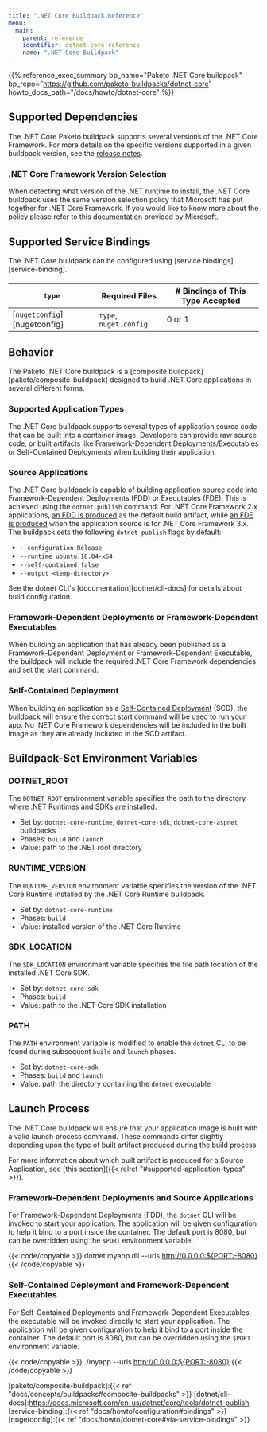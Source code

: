 ```yaml
---
title: ".NET Core Buildpack Reference"
menu:
  main:
    parent: reference
    identifier: dotnet-core-reference
    name: ".NET Core Buildpack"
---
```


{{% reference_exec_summary bp_name="Paketo .NET Core buildpack" bp_repo="https://github.com/paketo-buildpacks/dotnet-core" howto_docs_path="/docs/howto/dotnet-core" %}}

## Supported Dependencies

The .NET Core Paketo buildpack supports several versions of the .NET Core Framework.
For more details on the specific versions supported in a given buildpack
version, see the [release
notes](https://github.com/paketo-buildpacks/dotnet-core/releases).

### .NET Core Framework Version Selection

When detecting what version of the .NET runtime to install, the .NET Core buildpack uses the
same version selection policy that Microsoft has put together for .NET Core Framework.
If you would like to know more about the policy please refer to this
[documentation](https://docs.microsoft.com/en-us/dotnet/core/versions/selection)
provided by Microsoft.

## Supported Service Bindings
The .NET Core buildpack can be configured using [service bindings][service-binding].
####
| `type`                       | Required Files         | # Bindings of This Type Accepted |
|------------------------------|------------------------|----------------------------------|
| [`nugetconfig`][nugetconfig] | `type`, `nuget.config` | 0 or 1                           |


## Behavior
The Paketo .NET Core buildpack is a [composite buildpack][paketo/composite-buildpack] designed to build .NET Core applications in several different forms.

### Supported Application Types
The .NET Core buildpack supports several types of application source code that
can be built into a container image. Developers can provide raw source code, or
built artifacts like Framework-Dependent Deployments/Executables or
Self-Contained Deployments when building their application.

### Source Applications

The .NET Core buildpack is capable of building application source code
into Framework-Dependent Deployments (FDD) or Executables (FDE).  This is
achieved using the `dotnet publish` command. For .NET Core Framework 2.x
applications, [an FDD is
produced](https://docs.microsoft.com/en-us/dotnet/core/deploying/deploy-with-cli#framework-dependent-deployment)
as the default build artifact, while [an FDE is
produced](https://docs.microsoft.com/en-us/dotnet/core/deploying/deploy-with-cli#framework-dependent-executable)
when the application source is for .NET Core Framework 3.x. The buildpack sets the following `dotnet publish` flags by default:
- `--configuration Release`
- `--runtime ubuntu.18.04-x64`
- `--self-contained false`
- `--output <temp-directory>`

See the dotnet CLI's [documentation][dotnet/cli-docs] for details about build configuration.

### Framework-Dependent Deployments or Framework-Dependent Executables

When building an application that has already been published as a
Framework-Dependent Deployment or Framework-Dependent Executable, the buildpack
will include the required .NET Core Framework dependencies and set the start
command.

### Self-Contained Deployment

When building an application as a [Self-Contained
Deployment](https://docs.microsoft.com/en-us/dotnet/core/deploying/deploy-with-cli#self-contained-deployment) (SCD),
the buildpack will ensure the correct start command will be used to run your
app. No .NET Core Framework dependencies will be included in the built image as
they are already included in the SCD artifact. 

## Buildpack-Set Environment Variables

### DOTNET_ROOT

The `DOTNET_ROOT` environment variable specifies the path to the directory where .NET Runtimes and SDKs are installed.

* Set by: `dotnet-core-runtime`, `dotnet-core-sdk`, `dotnet-core-aspnet` buildpacks
* Phases: `build` and `launch`
* Value: path to the .NET root directory

### RUNTIME_VERSION

The `RUNTIME_VERSION` environment variable specifies the version of the .NET Core Runtime installed by the .NET Core Runtime buildpack.

* Set by: `dotnet-core-runtime`
* Phases: `build`
* Value: installed version of the .NET Core Runtime

### SDK_LOCATION

The `SDK_LOCATION` environment variable specifies the file path location of the installed .NET Core SDK.

* Set by: `dotnet-core-sdk`
* Phases: `build`
* Value: path to the .NET Core SDK installation

### PATH

The `PATH` environment variable is modified to enable the `dotnet` CLI to be found during subsequent `build` and `launch` phases.

* Set by: `dotnet-core-sdk`
* Phases: `build` and `launch`
* Value: path the directory containing the `dotnet` executable

## Launch Process

The .NET Core buildpack will ensure that your application image is built
with a valid launch process command. These commands differ slightly depending
upon the type of built artifact produced during the build process.

For more information about which built artifact is produced for a Source
Application, see [this section]({{< relref "#supported-application-types" >}}).

### Framework-Dependent Deployments and Source Applications

For Framework-Dependent Deployments (FDD), the `dotnet` CLI will be invoked to
start your application. The application will be given configuration to help it
bind to a port inside the container. The default port is 8080, but can be
overridden using the `$PORT` environment variable.

{{< code/copyable >}}
dotnet myapp.dll --urls http://0.0.0.0:${PORT:-8080}
{{< /code/copyable >}}

### Self-Contained Deployment and Framework-Dependent Executables

For Self-Contained Deployments and Framework-Dependent Executables, the
executable will be invoked directly to start your application. The application
will be given configuration to help it bind to a port inside the container. The
default port is 8080, but can be overridden using the `$PORT` environment
variable.

{{< code/copyable >}}
./myapp --urls http://0.0.0.0:${PORT:-8080}
{{< /code/copyable >}}

<!-- References -->
[paketo/composite-buildpack]:{{< ref "docs/concepts/buildpacks#composite-buildpacks" >}}
[dotnet/cli-docs]:https://docs.microsoft.com/en-us/dotnet/core/tools/dotnet-publish
[service-binding]:{{< ref "docs/howto/configuration#bindings" >}}
[nugetconfig]:{{< ref "docs/howto/dotnet-core#via-service-bindings" >}}